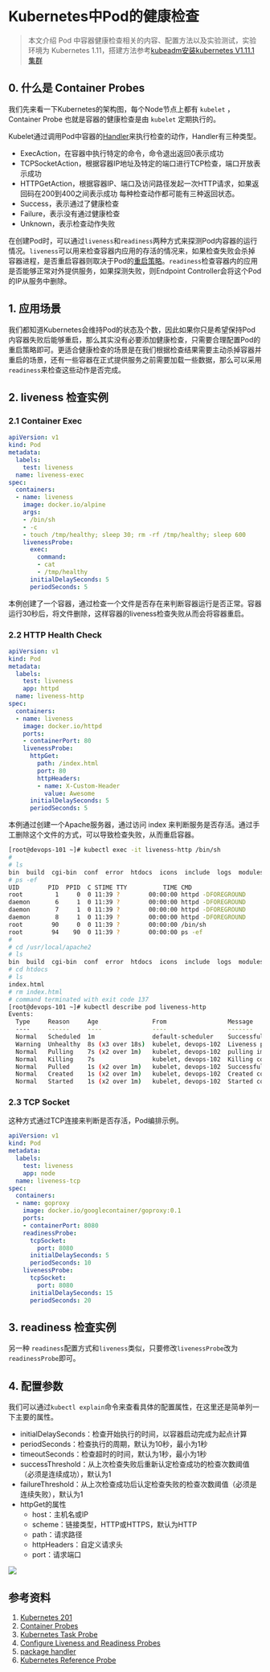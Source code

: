 # Kubernetes中Pod的健康检查
 
> 本文介绍 Pod 中容器健康检查相关的内容、配置方法以及实验测试，实验环境为 Kubernetes 1.11，搭建方法参考[kubeadm安装kubernetes V1.11.1 集群](https://www.cnblogs.com/cocowool/p/kubeadm_install_kubernetes.html)

## 0. 什么是 Container Probes
我们先来看一下Kubernetes的架构图，每个Node节点上都有 ```kubelet``` ，Container Probe 也就是容器的健康检查是由 ```kubelet``` 定期执行的。

Kubelet通过调用Pod中容器的[Handler](https://kubernetes.io/docs/reference/generated/kubernetes-api/v1.11/#probe-v1-core)来执行检查的动作，Handler有三种类型。
- ExecAction，在容器中执行特定的命令，命令退出返回0表示成功
- TCPSocketAction，根据容器IP地址及特定的端口进行TCP检查，端口开放表示成功
- HTTPGetAction，根据容器IP、端口及访问路径发起一次HTTP请求，如果返回码在200到400之间表示成功
每种检查动作都可能有三种返回状态。
- Success，表示通过了健康检查
- Failure，表示没有通过健康检查
- Unknown，表示检查动作失败

在创建Pod时，可以通过```liveness```和```readiness```两种方式来探测Pod内容器的运行情况。```liveness```可以用来检查容器内应用的存活的情况来，如果检查失败会杀掉容器进程，是否重启容器则取决于Pod的[重启策略](https://kubernetes.io/docs/concepts/workloads/pods/pod-lifecycle/#restart-policy)。```readiness```检查容器内的应用是否能够正常对外提供服务，如果探测失败，则Endpoint Controller会将这个Pod的IP从服务中删除。

## 1. 应用场景
我们都知道Kubernetes会维持Pod的状态及个数，因此如果你只是希望保持Pod内容器失败后能够重启，那么其实没有必要添加健康检查，只需要合理配置Pod的重启策略即可。更适合健康检查的场景是在我们根据检查结果需要主动杀掉容器并重启的场景，还有一些容器在正式提供服务之前需要加载一些数据，那么可以采用```readiness```来检查这些动作是否完成。

## 2. liveness 检查实例
### 2.1 Container Exec
```yaml
apiVersion: v1
kind: Pod
metadata:
  labels:
    test: liveness
  name: liveness-exec
spec:
  containers:
  - name: liveness
    image: docker.io/alpine
    args:
    - /bin/sh
    - -c
    - touch /tmp/healthy; sleep 30; rm -rf /tmp/healthy; sleep 600
    livenessProbe:
      exec:
        command:
        - cat
        - /tmp/healthy
      initialDelaySeconds: 5
      periodSeconds: 5
```
本例创建了一个容器，通过检查一个文件是否存在来判断容器运行是否正常。容器运行30秒后，将文件删除，这样容器的liveness检查失败从而会将容器重启。

### 2.2 HTTP Health Check
```yaml
apiVersion: v1
kind: Pod
metadata:
  labels:
    test: liveness
    app: httpd
  name: liveness-http
spec:
  containers:
  - name: liveness
    image: docker.io/httpd
    ports:
    - containerPort: 80
    livenessProbe:
      httpGet:
        path: /index.html
        port: 80
        httpHeaders:
        - name: X-Custom-Header
          value: Awesome
      initialDelaySeconds: 5
      periodSeconds: 5
```
本例通过创建一个Apache服务器，通过访问 index 来判断服务是否存活。通过手工删除这个文件的方式，可以导致检查失败，从而重启容器。
```sh
[root@devops-101 ~]# kubectl exec -it liveness-http /bin/sh
# 
# ls
bin  build  cgi-bin  conf  error  htdocs  icons  include  logs	modules
# ps -ef
UID        PID  PPID  C STIME TTY          TIME CMD
root         1     0  0 11:39 ?        00:00:00 httpd -DFOREGROUND
daemon       6     1  0 11:39 ?        00:00:00 httpd -DFOREGROUND
daemon       7     1  0 11:39 ?        00:00:00 httpd -DFOREGROUND
daemon       8     1  0 11:39 ?        00:00:00 httpd -DFOREGROUND
root        90     0  0 11:39 ?        00:00:00 /bin/sh
root        94    90  0 11:39 ?        00:00:00 ps -ef
#              
# cd /usr/local/apache2
# ls
bin  build  cgi-bin  conf  error  htdocs  icons  include  logs	modules
# cd htdocs
# ls
index.html
# rm index.html
# command terminated with exit code 137
[root@devops-101 ~]# kubectl describe pod liveness-http
Events:
  Type     Reason     Age               From                 Message
  ----     ------     ----              ----                 -------
  Normal   Scheduled  1m                default-scheduler    Successfully assigned default/liveness-http to devops-102
  Warning  Unhealthy  8s (x3 over 18s)  kubelet, devops-102  Liveness probe failed: HTTP probe failed with statuscode: 404
  Normal   Pulling    7s (x2 over 1m)   kubelet, devops-102  pulling image "docker.io/httpd"
  Normal   Killing    7s                kubelet, devops-102  Killing container with id docker://liveness:Container failed liveness probe.. Container will be killed and recreated.
  Normal   Pulled     1s (x2 over 1m)   kubelet, devops-102  Successfully pulled image "docker.io/httpd"
  Normal   Created    1s (x2 over 1m)   kubelet, devops-102  Created container
  Normal   Started    1s (x2 over 1m)   kubelet, devops-102  Started container
```

### 2.3 TCP Socket
这种方式通过TCP连接来判断是否存活，Pod编排示例。
```yaml
apiVersion: v1
kind: Pod
metadata:
  labels:
    test: liveness
    app: node
  name: liveness-tcp
spec:
  containers:
  - name: goproxy
    image: docker.io/googlecontainer/goproxy:0.1
    ports:
    - containerPort: 8080
    readinessProbe:
      tcpSocket:
        port: 8080
      initialDelaySeconds: 5
      periodSeconds: 10
    livenessProbe:
      tcpSocket:
        port: 8080
      initialDelaySeconds: 15
      periodSeconds: 20
```

## 3. readiness 检查实例
另一种 ```readiness```配置方式和```liveness```类似，只要修改```livenessProbe```改为```readinessProbe```即可。

## 4. 配置参数
我们可以通过```kubectl explain```命令来查看具体的配置属性，在这里还是简单列一下主要的属性。
![]()

- initialDelaySeconds：检查开始执行的时间，以容器启动完成为起点计算
- periodSeconds：检查执行的周期，默认为10秒，最小为1秒
- timeoutSeconds：检查超时的时间，默认为1秒，最小为1秒
- successThreshold：从上次检查失败后重新认定检查成功的检查次数阈值（必须是连续成功），默认为1
- failureThreshold：从上次检查成功后认定检查失败的检查次数阈值（必须是连续失败），默认为1
- httpGet的属性
  - host：主机名或IP
  - scheme：链接类型，HTTP或HTTPS，默认为HTTP
  - path：请求路径
  - httpHeaders：自定义请求头
  - port：请求端口

![](https://images2018.cnblogs.com/blog/39469/201807/39469-20180710163655709-89635310.png)

## 参考资料
1. [Kubernetes 201](https://kubernetes.io/docs/tutorials/k8s201/)
2. [Container Probes](https://kubernetes.io/docs/user-guide/pod-states/#container-probes)
3. [Kubernetes Task Probe](https://kubernetes.io/docs/tasks/configure-pod-container/configure-liveness-readiness-probes/)
4. [Configure Liveness and Readiness Probes](https://kubernetes.io/docs/tasks/configure-pod-container/configure-liveness-readiness-probes/)
5. [package handler](https://godoc.org/sigs.k8s.io/controller-runtime/pkg/handler)
6. [Kubernetes Reference Probe](https://kubernetes.io/docs/reference/generated/kubernetes-api/v1.11/#probe-v1-core)
